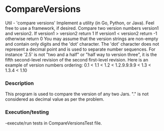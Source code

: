 # CompareVersions

Util - 'compare versions'
Implement a utility (in Go, Python, or Java). Feel free to use a framework, if desired.
Compare two version numbers version1 and version2.
If version1 > version2 return 1
If version1 < version2 return -1
otherwise return 0
You may assume that the version strings are non-empty and contain only digits and the 'dot' character. The 'dot' character does not represent a
decimal point and is used to separate number sequences. For instance '2.5' is not "two and a half" or "half way to version three", it is the fifth
second-level revision of the second first-level revision.
Here is an example of version numbers ordering: 0.1 < 1.1 < 1.2 < 1.2.9.9.9.9 < 1.3 < 1.3.4 < 1.10

### Description
This program is used to compare the version of any two Jars.
"." is not considered as decimal value as per the problem.

### Execution/testing
-execute/run tests in CompareVersionsTest file.
